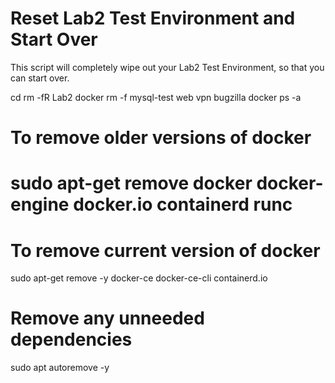 # Reset Lab2 Test Environment and Start Over

This script will completely wipe out your Lab2 Test Environment, so that you can start over.

cd 
rm -fR Lab2
docker rm -f mysql-test web vpn bugzilla
docker ps -a

# To remove older versions of docker
# sudo apt-get remove docker docker-engine docker.io containerd runc

# To remove current version of docker
sudo apt-get remove -y docker-ce docker-ce-cli containerd.io

# Remove any unneeded dependencies
sudo apt autoremove -y
